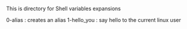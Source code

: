 This is directory for Shell variables expansions

0-alias : creates an alias
1-hello_you : say hello to the current linux user
